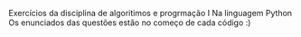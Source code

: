 Exercícios da disciplina de algoritimos e progrmação I
Na linguagem Python
Os enunciados das questões estão no começo de cada código
:)